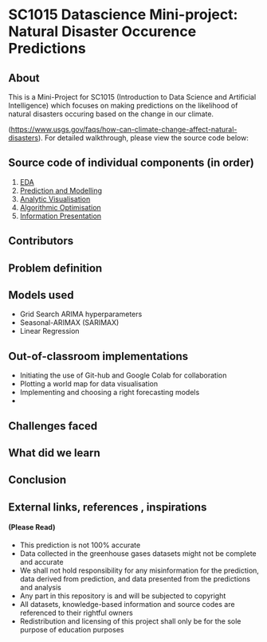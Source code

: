 # SC1015 Datascience Mini-project: Natural Disaster Occurence Predictions
## About
This is a Mini-Project for SC1015 (Introduction to Data Science and Artificial Intelligence) which focuses on making predictions on the likelihood of natural disasters occuring based on the change in our climate.

(https://www.usgs.gov/faqs/how-can-climate-change-affect-natural-disasters). 
For detailed walkthrough, please view the source code below:


## Source code of individual components (in order)
1. [EDA](https://github.com/)
2. [Prediction and Modelling](https://github.com/)
3. [Analytic Visualisation](https://github.com/)
4. [Algorithmic Optimisation](https://github.com/)
5. [Information Presentation](https://github.com/)

## Contributors



## Problem definition


## Models used
- Grid Search ARIMA hyperparameters
- Seasonal-ARIMAX (SARIMAX) 
- Linear Regression

## Out-of-classroom implementations
- Initiating the use of Git-hub and Google Colab for collaboration 
- Plotting a world map for data visualisation
- Implementing and choosing a right forecasting models
- 
## Challenges faced


## What did we learn


## Conclusion



## External links, references , inspirations


#### (Please Read)
- This prediction is not 100% accurate 
- Data collected in the greenhouse gases datasets might not be complete and accurate
- We shall not hold responsibility for any misinformation for the prediction, data derived from prediction, and data presented from the predictions and analysis
- Any part in this repository is and will be subjected to copyright 
- All datasets, knowledge-based information and source codes are referenced to their rightful owners 
- Redistribution and licensing of this project shall only be for the sole purpose of education purposes
